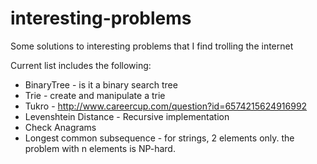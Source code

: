 interesting-problems
====================

Some solutions to interesting problems that I find trolling the internet

Current list includes the following:

- BinaryTree  - is it a binary search tree
- Trie - create and manipulate a trie
- Tukro - http://www.careercup.com/question?id=6574215624916992
- Levenshtein Distance - Recursive implementation
- Check Anagrams
- Longest common subsequence - for strings, 2 elements only. the problem with n elements is NP-hard.
